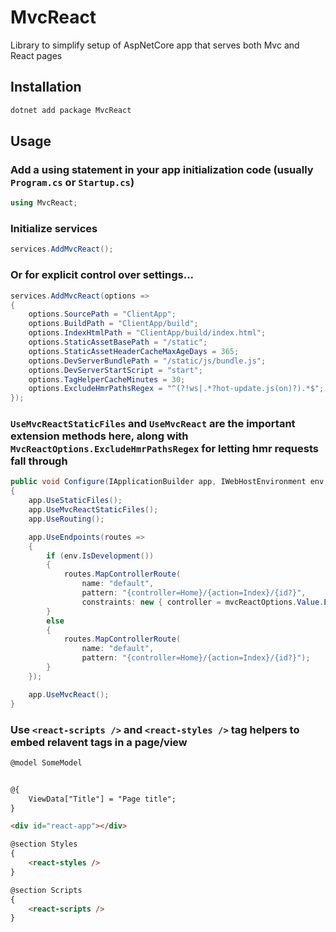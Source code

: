 # MvcReact
Library to simplify setup of AspNetCore app that serves both Mvc and React pages

## Installation
```bash
dotnet add package MvcReact
```

## Usage

### Add a using statement in your app initialization code (usually `Program.cs` or `Startup.cs`)

```csharp
using MvcReact;
```

### Initialize services

```csharp
services.AddMvcReact();
```

### Or for explicit control over settings...

```csharp
services.AddMvcReact(options =>
{
    options.SourcePath = "ClientApp";
    options.BuildPath = "ClientApp/build";
    options.IndexHtmlPath = "ClientApp/build/index.html";
    options.StaticAssetBasePath = "/static";
    options.StaticAssetHeaderCacheMaxAgeDays = 365;
    options.DevServerBundlePath = "/static/js/bundle.js";
    options.DevServerStartScript = "start";
    options.TagHelperCacheMinutes = 30;
    options.ExcludeHmrPathsRegex = "^(?!ws|.*?hot-update.js(on)?).*$";
});
```

### `UseMvcReactStaticFiles` and `UseMvcReact` are the important extension methods here, along with `MvcReactOptions.ExcludeHmrPathsRegex` for letting hmr requests fall through

```csharp
public void Configure(IApplicationBuilder app, IWebHostEnvironment env, IOptions<MvcReactOptions> mvcReactOptions)
{
    app.UseStaticFiles();
    app.UseMvcReactStaticFiles();
    app.UseRouting();

    app.UseEndpoints(routes =>
    {
        if (env.IsDevelopment())
        {
            routes.MapControllerRoute(
                name: "default",
                pattern: "{controller=Home}/{action=Index}/{id?}",
                constraints: new { controller = mvcReactOptions.Value.ExcludeHmrPathsRegex });
        }
        else
        {
            routes.MapControllerRoute(
                name: "default",
                pattern: "{controller=Home}/{action=Index}/{id?}");
        }
    });

    app.UseMvcReact();
}
```

### Use `<react-scripts />` and `<react-styles />` tag helpers to embed relavent tags in a page/view

```html
@model SomeModel


@{
    ViewData["Title"] = "Page title";
}

<div id="react-app"></div>

@section Styles
{
    <react-styles />
}

@section Scripts
{
    <react-scripts />
}
```